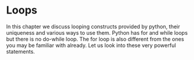 # Loops
In this chapter we discuss looping constructs provided by python, their uniqueness and various ways to use them. Python has for and while loops but there is no do-while loop. The for loop is also different from the ones you may be familiar with already. Let us look into these very powerful statements.

